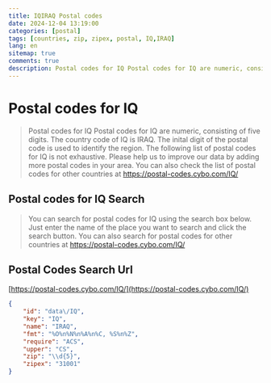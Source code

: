 ```yaml
---
title: IQIRAQ Postal codes 
date: 2024-12-04 13:19:00
categories: [postal]
tags: [countries, zip, zipex, postal, IQ,IRAQ]
lang: en
sitemap: true
comments: true
description: Postal codes for IQ Postal codes for IQ are numeric, consisting of five digits. The country code of IQ is IRAQ. The inital digit of the postal code is used to identify the region. The following list of postal codes for IQ is not exhaustive. Please help us to improve our data by adding more postal codes in your area. You can also check the list of postal codes for other countries at https://postal-codes.cybo.com/IQ/
---
```


# Postal codes for IQ
> Postal codes for IQ Postal codes for IQ are numeric, consisting of five digits. The country code of IQ is IRAQ. The inital digit of the postal code is used to identify the region. The following list of postal codes for IQ is not exhaustive. Please help us to improve our data by adding more postal codes in your area. You can also check the list of postal codes for other countries at https://postal-codes.cybo.com/IQ/

## Postal codes for IQ Search 
> You can search for postal codes for IQ using the search box below. Just enter the name of the place you want to search and click the search button. You can also search for postal codes for other countries at https://postal-codes.cybo.com/IQ/

## Postal Codes Search Url

[https://postal-codes.cybo.com/IQ/](https://postal-codes.cybo.com/IQ/)
```json
{
    "id": "data\/IQ",
    "key": "IQ",
    "name": "IRAQ",
    "fmt": "%O%n%N%n%A%n%C, %S%n%Z",
    "require": "ACS",
    "upper": "CS",
    "zip": "\\d{5}",
    "zipex": "31001"
}
```

